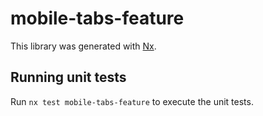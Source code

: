 # mobile-tabs-feature

This library was generated with [Nx](https://nx.dev).

## Running unit tests

Run `nx test mobile-tabs-feature` to execute the unit tests.
